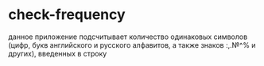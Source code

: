 # check-frequency
данное приложение подсчитывает количество одинаковых символов 
(цифр, букв английского и русского алфавитов, а также знаков :,.№^% и других), введенных в строку
